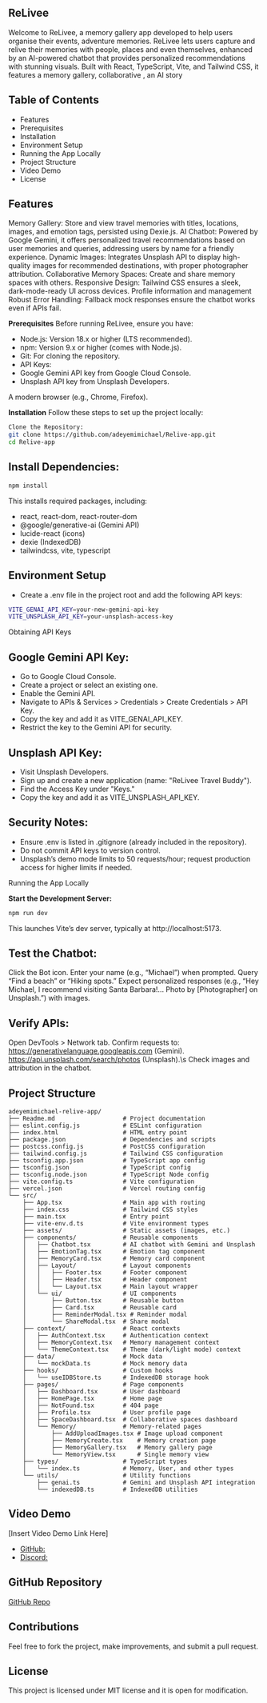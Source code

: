 ## **ReLivee**
Welcome to ReLivee, a memory gallery app developed to help users organise their events, adventure memories. ReLivee lets users capture and relive their memories with people, places and even themselves, enhanced by an AI-powered chatbot that provides personalized recommendations with stunning visuals. Built with React, TypeScript, Vite, and Tailwind CSS, it features a memory gallery, collaborative , an AI story 


## **Table of Contents**

- Features
- Prerequisites
- Installation
- Environment Setup
- Running the App Locally
- Project Structure
- Video Demo
- License

## **Features**

Memory Gallery: Store and view travel memories with titles, locations, images, and emotion tags, persisted using Dexie.js.
AI Chatbot: Powered by Google Gemini, it offers personalized travel recommendations based on user memories and queries, addressing users by name for a friendly experience.
Dynamic Images: Integrates Unsplash API to display high-quality images for recommended destinations, with proper photographer attribution.
Collaborative Memory Spaces: Create and share memory spaces with others.
Responsive Design: Tailwind CSS ensures a sleek, dark-mode-ready UI across devices.
Profile information and management
Robust Error Handling: Fallback mock responses ensure the chatbot works even if APIs fail.

**Prerequisites**
Before running ReLivee, ensure you have:

- Node.js: Version 18.x or higher (LTS recommended).
- npm: Version 9.x or higher (comes with Node.js).
- Git: For cloning the repository.
- API Keys:
- Google Gemini API key from Google Cloud Console.
- Unsplash API key from Unsplash Developers.


A modern browser (e.g., Chrome, Firefox).

**Installation**
Follow these steps to set up the project locally:
``` bash 
Clone the Repository:
git clone https://github.com/adeyemimichael/Relive-app.git
cd Relive-app
```

## **Install Dependencies:**
```bash
npm install
```

This installs required packages, including:
- react, react-dom, react-router-dom
- @google/generative-ai (Gemini API)
- lucide-react (icons)
- dexie (IndexedDB)
- tailwindcss, vite, typescript



## **Environment Setup**
- Create a .env file in the project root and add the following API keys:
```bash
VITE_GENAI_API_KEY=your-new-gemini-api-key
VITE_UNSPLASH_API_KEY=your-unsplash-access-key
```

Obtaining API Keys

## **Google Gemini API Key:**

- Go to Google Cloud Console.
- Create a project or select an existing one.
- Enable the Gemini API.
- Navigate to APIs & Services > Credentials > Create Credentials > API Key.
- Copy the key and add it as VITE_GENAI_API_KEY.
- Restrict the key to the Gemini API for security.


## **Unsplash API Key:**

- Visit Unsplash Developers.
- Sign up and create a new application (name: "ReLivee Travel Buddy").
- Find the Access Key under "Keys."
- Copy the key and add it as VITE_UNSPLASH_API_KEY.




## **Security Notes:**

- Ensure .env is listed in .gitignore (already included in the repository).
- Do not commit API keys to version control.
- Unsplash’s demo mode limits to 50 requests/hour; request production access for higher limits if needed.

Running the App Locally

**Start the Development Server:**
``` bash
npm run dev
```

This launches Vite’s dev server, typically at http://localhost:5173.

## **Test the Chatbot:**

Click the Bot icon.
Enter your name (e.g., “Michael”) when prompted.
Query “Find a beach” or “Hiking spots.”
Expect personalized responses (e.g., “Hey Michael, I recommend visiting Santa Barbara!... Photo by [Photographer] on Unsplash.”) with images.


 ## **Verify APIs:**

Open DevTools > Network tab.
Confirm requests to:
https://generativelanguage.googleapis.com (Gemini).
https://api.unsplash.com/search/photos (Unsplash).\s
Check images and attribution in the chatbot.



   ## **Project Structure**
```plaintext
adeyemimichael-relive-app/
├── Readme.md                   # Project documentation
├── eslint.config.js            # ESLint configuration
├── index.html                  # HTML entry point
├── package.json                # Dependencies and scripts
├── postcss.config.js           # PostCSS configuration
├── tailwind.config.js          # Tailwind CSS configuration
├── tsconfig.app.json           # TypeScript app config
├── tsconfig.json               # TypeScript config
├── tsconfig.node.json          # TypeScript Node config
├── vite.config.ts              # Vite configuration
├── vercel.json                 # Vercel routing config
└── src/
    ├── App.tsx                 # Main app with routing
    ├── index.css               # Tailwind CSS styles
    ├── main.tsx                # Entry point
    ├── vite-env.d.ts           # Vite environment types
    ├── assets/                 # Static assets (images, etc.)
    ├── components/             # Reusable components
    │   ├── Chatbot.tsx         # AI chatbot with Gemini and Unsplash
    │   ├── EmotionTag.tsx      # Emotion tag component
    │   ├── MemoryCard.tsx      # Memory card component
    │   ├── Layout/             # Layout components
    │   │   ├── Footer.tsx      # Footer component
    │   │   ├── Header.tsx      # Header component
    │   │   └── Layout.tsx      # Main layout wrapper
    │   └── ui/                 # UI components
    │       ├── Button.tsx      # Reusable button
    │       ├── Card.tsx        # Reusable card
    │       ├── ReminderModal.tsx # Reminder modal
    │       └── ShareModal.tsx  # Share modal
    ├── context/                # React contexts
    │   ├── AuthContext.tsx     # Authentication context
    │   ├── MemoryContext.tsx   # Memory management context
    │   └── ThemeContext.tsx    # Theme (dark/light mode) context
    ├── data/                   # Mock data
    │   └── mockData.ts         # Mock memory data
    ├── hooks/                  # Custom hooks
    │   └── useIDBStore.ts      # IndexedDB storage hook
    ├── pages/                  # Page components
    │   ├── Dashboard.tsx       # User dashboard
    │   ├── HomePage.tsx        # Home page
    │   ├── NotFound.tsx        # 404 page
    │   ├── Profile.tsx         # User profile page
    │   ├── SpaceDashboard.tsx  # Collaborative spaces dashboard
    │   └── Memory/             # Memory-related pages
    │       ├── AddUploadImages.tsx # Image upload component
    │       ├── MemoryCreate.tsx    # Memory creation page
    │       ├── MemoryGallery.tsx   # Memory gallery page
    │       └── MemoryView.tsx      # Single memory view
    ├── types/                  # TypeScript types
    │   └── index.ts            # Memory, User, and other types
    └── utils/                  # Utility functions
        ├── genai.ts            # Gemini and Unsplash API integration
        └── indexedDB.ts        # IndexedDB utilities
```

 ## **Video Demo**
[Insert Video Demo Link Here]

- [GitHub:](https://github.com/adeyemimichael)
- [Discord:](https://discord.com/users/adeyemi123)

## **GitHub Repository**  
[GitHub Repo](https://github.com/adeyemimichael/Relive-app)  

## **Contributions**  

Feel free to fork the project, make improvements, and submit a pull request. 

## **License**  
This project is licensed under MIT license and it is open for modification.
